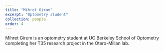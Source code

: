 ```yaml
---
title: "Mihret Girum"
excerpt: "Optometry student"
collection: people
order: 4
---
```


Mihret Girum is an optometry student at UC Berkeley School of Optometry completing her T35 research project in the Otero-Millan lab.
